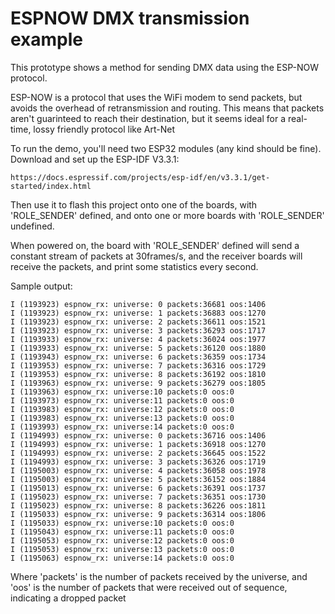 # ESPNOW DMX transmission example

This prototype shows a method for sending DMX data using the ESP-NOW protocol.

ESP-NOW is a protocol that uses the WiFi modem to send packets, but avoids the overhead of retransmission and routing. This means that packets aren't guarinteed to reach their destination, but it seems ideal for a real-time, lossy friendly protocol like Art-Net

To run the demo, you'll need two ESP32 modules (any kind should be fine). Download and set up the ESP-IDF V3.3.1:

    https://docs.espressif.com/projects/esp-idf/en/v3.3.1/get-started/index.html

Then use it to flash this project onto one of the boards, with 'ROLE_SENDER' defined, and onto one or more boards with 'ROLE_SENDER' undefined.

When powered on, the board with 'ROLE_SENDER' defined will send a constant stream of packets at 30frames/s, and the receiver boards will receive the packets, and print some statistics every second.

Sample output:

    I (1193923) espnow_rx: universe: 0 packets:36681 oos:1406
    I (1193923) espnow_rx: universe: 1 packets:36883 oos:1270
    I (1193923) espnow_rx: universe: 2 packets:36611 oos:1521
    I (1193923) espnow_rx: universe: 3 packets:36293 oos:1717
    I (1193933) espnow_rx: universe: 4 packets:36024 oos:1977
    I (1193933) espnow_rx: universe: 5 packets:36120 oos:1880
    I (1193943) espnow_rx: universe: 6 packets:36359 oos:1734
    I (1193953) espnow_rx: universe: 7 packets:36316 oos:1729
    I (1193953) espnow_rx: universe: 8 packets:36192 oos:1810
    I (1193963) espnow_rx: universe: 9 packets:36279 oos:1805
    I (1193963) espnow_rx: universe:10 packets:0 oos:0
    I (1193973) espnow_rx: universe:11 packets:0 oos:0
    I (1193983) espnow_rx: universe:12 packets:0 oos:0
    I (1193983) espnow_rx: universe:13 packets:0 oos:0
    I (1193993) espnow_rx: universe:14 packets:0 oos:0
    I (1194993) espnow_rx: universe: 0 packets:36716 oos:1406
    I (1194993) espnow_rx: universe: 1 packets:36918 oos:1270
    I (1194993) espnow_rx: universe: 2 packets:36645 oos:1522
    I (1194993) espnow_rx: universe: 3 packets:36326 oos:1719
    I (1195003) espnow_rx: universe: 4 packets:36058 oos:1978
    I (1195003) espnow_rx: universe: 5 packets:36152 oos:1884
    I (1195013) espnow_rx: universe: 6 packets:36391 oos:1737
    I (1195023) espnow_rx: universe: 7 packets:36351 oos:1730
    I (1195023) espnow_rx: universe: 8 packets:36226 oos:1811
    I (1195033) espnow_rx: universe: 9 packets:36314 oos:1806
    I (1195033) espnow_rx: universe:10 packets:0 oos:0
    I (1195043) espnow_rx: universe:11 packets:0 oos:0
    I (1195053) espnow_rx: universe:12 packets:0 oos:0
    I (1195053) espnow_rx: universe:13 packets:0 oos:0
    I (1195063) espnow_rx: universe:14 packets:0 oos:0

Where 'packets' is the number of packets received by the universe, and 'oos' is the number of packets that were received out of sequence, indicating a dropped packet
